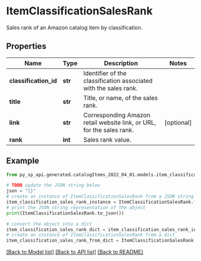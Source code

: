 # ItemClassificationSalesRank

Sales rank of an Amazon catalog item by classification.

## Properties

Name | Type | Description | Notes
------------ | ------------- | ------------- | -------------
**classification_id** | **str** | Identifier of the classification associated with the sales rank. | 
**title** | **str** | Title, or name, of the sales rank. | 
**link** | **str** | Corresponding Amazon retail website link, or URL, for the sales rank. | [optional] 
**rank** | **int** | Sales rank value. | 

## Example

```python
from py_sp_api.generated.catalogItems_2022_04_01.models.item_classification_sales_rank import ItemClassificationSalesRank

# TODO update the JSON string below
json = "{}"
# create an instance of ItemClassificationSalesRank from a JSON string
item_classification_sales_rank_instance = ItemClassificationSalesRank.from_json(json)
# print the JSON string representation of the object
print(ItemClassificationSalesRank.to_json())

# convert the object into a dict
item_classification_sales_rank_dict = item_classification_sales_rank_instance.to_dict()
# create an instance of ItemClassificationSalesRank from a dict
item_classification_sales_rank_from_dict = ItemClassificationSalesRank.from_dict(item_classification_sales_rank_dict)
```
[[Back to Model list]](../README.md#documentation-for-models) [[Back to API list]](../README.md#documentation-for-api-endpoints) [[Back to README]](../README.md)


